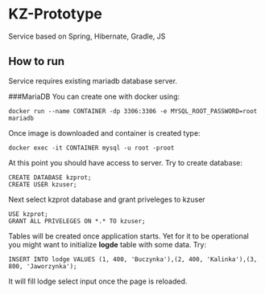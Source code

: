 # KZ-Prototype
Service based on Spring, Hibernate, Gradle, JS

## How to run
Service requires existing mariadb database server. 

###MariaDB
You can create one with docker using:

```
docker run --name CONTAINER -dp 3306:3306 -e MYSQL_ROOT_PASSWORD=root mariadb
```
Once image is downloaded and container is created type:
```
docker exec -it CONTAINER mysql -u root -proot
```
At this point you should have access to server. Try to create database:
```mysql
CREATE DATABASE kzprot;
CREATE USER kzuser;
```
Next select kzprot database and grant priveleges to kzuser
```mysql
USE kzprot;
GRANT ALL PRIVELEGES ON *.* TO kzuser;
```
Tables will be created once application starts.
Yet for it to be operational you might want to initialize **logde** table with some data. Try:
```mysql
INSERT INTO lodge VALUES (1, 400, 'Buczynka'),(2, 400, 'Kalinka'),(3, 800, 'Jaworzynka');
```
It will fill lodge select input once the page is reloaded.